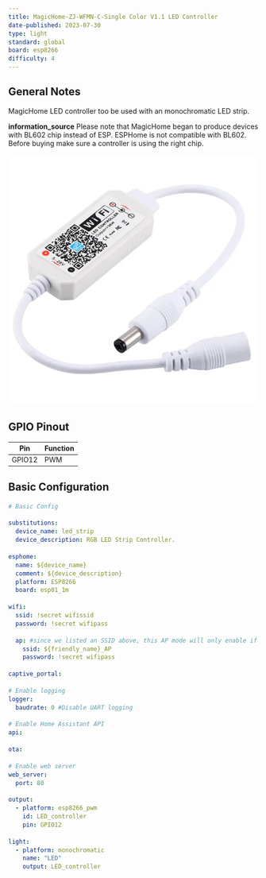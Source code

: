 ```yaml
---
title: MagicHome-ZJ-WFMN-C-Single Color V1.1 LED Controller
date-published: 2023-07-30
type: light
standard: global
board: esp8266
difficulty: 4
---
```


## General Notes

MagicHome LED controller too be used with an monochromatic LED strip.

**information_source** Please note that MagicHome began to produce devices with BL602 chip instead of ESP. ESPHome is not compatible with BL602. Before buying make sure a controller is using the right chip.

![alt text](magichome_single_color.png "MagicHome LED strip controller")

## GPIO Pinout

| Pin    | Function      |
| ------ | ------------- |
| GPIO12 | PWM           |

## Basic Configuration

```yaml
# Basic Config

substitutions:
  device_name: led_strip
  device_description: RGB LED Strip Controller.

esphome:
  name: ${device_name}
  comment: ${device_description}
  platform: ESP8266
  board: esp01_1m

wifi:
  ssid: !secret wifissid
  password: !secret wifipass

  ap: #since we listed an SSID above, this AP mode will only enable if no WiFi connection could be made
    ssid: ${friendly_name}_AP
    password: !secret wifipass

captive_portal:

# Enable logging
logger:
  baudrate: 0 #Disable UART logging

# Enable Home Assistant API
api:

ota:

# Enable web server
web_server:
  port: 80

output:
  - platform: esp8266_pwm
    id: LED_controller
    pin: GPIO12

light:
  - platform: monochromatic
    name: "LED"
    output: LED_controller
```
